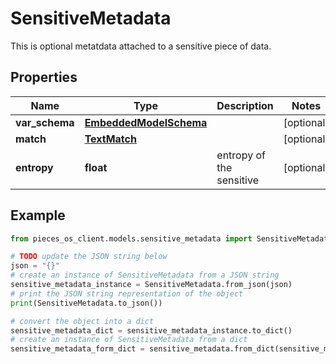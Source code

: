 # SensitiveMetadata

This is optional metatdata attached to a sensitive piece of data.

## Properties

Name | Type | Description | Notes
------------ | ------------- | ------------- | -------------
**var_schema** | [**EmbeddedModelSchema**](EmbeddedModelSchema) |  | [optional] 
**match** | [**TextMatch**](TextMatch) |  | [optional] 
**entropy** | **float** | entropy of the sensitive | [optional] 

## Example

```python
from pieces_os_client.models.sensitive_metadata import SensitiveMetadata

# TODO update the JSON string below
json = "{}"
# create an instance of SensitiveMetadata from a JSON string
sensitive_metadata_instance = SensitiveMetadata.from_json(json)
# print the JSON string representation of the object
print(SensitiveMetadata.to_json())

# convert the object into a dict
sensitive_metadata_dict = sensitive_metadata_instance.to_dict()
# create an instance of SensitiveMetadata from a dict
sensitive_metadata_form_dict = sensitive_metadata.from_dict(sensitive_metadata_dict)
```


